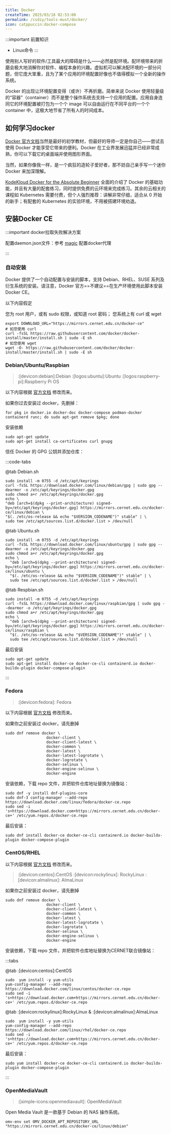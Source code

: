 ```yaml
---
title: Docker
createTime: 2025/03/18 02:53:00
permalink: /csdiy/tools-must/docker/
icon: catppuccin:docker-compose
---
```


:::important 前置知识
- Linux命令
:::

使用别人写好的软件/工具最大的障碍是什么——必然是配环境。配环境带来的折磨会极大地消解你对软件、编程本身的兴趣。虚拟机可以解决配环境的一部分问题，但它庞大笨重，且为了某个应用的环境配置好像也不值得模拟一个全新的操作系统。

Docker 的出现让环境配置变得（或许）不再折磨。简单来说 Docker 使用轻量级的“容器”（container）而不是整个操作系统去支持一个应用的配置。应用自身连同它的环境配置被打包为一个个 image 可以自由运行在不同平台的一个个 container 中，这极大地节省了所有人的时间成本。

## 如何学习docker

[Docker 官方文档](https://docs.docker.com/)当然是最好的初学教材，但最好的导师一定是你自己——尝试去使用 Docker 才能享受它带来的便利。Docker 在工业界发展迅猛并已经非常成熟，你可以下载它的桌面端并使用图形界面。

当然，如果你像我一样，是一个疯狂的造轮子爱好者，那不妨自己亲手写一个迷你 Docker 来加深理解。

[KodeKloud Docker for the Absolute Beginner](https://kodekloud.com/courses/docker-for-the-absolute-beginner/) 全面的介绍了 Docker 的基础功能，并且有大量的配套练习，同时提供免费的云环境来完成练习。其余的云相关的课程如 Kubernetes 需要付费，但个人强烈推荐：讲解非常仔细，适合从 0 开始的新手；有配套的 Kubernetes 的实验环境，不用被搭建环境劝退。


## 安装Docker CE

:::important docker拉取失败解决方案

配置daemon.json文件：参考 [magic](/csdiy/tools-must/magic/docker-speed/) 配置docker代理

:::

### 自动安装

Docker 提供了一个自动配置与安装的脚本，支持 Debian、RHEL、SUSE 系列及衍生系统的安装。请注意，Docker 官方==不建议==在生产环境使用此脚本安装 Docker CE。

以下内容假定

您为 root 用户，或有 sudo 权限，或知道 root 密码；
您系统上有 curl 或 wget

```shell
export DOWNLOAD_URL="https://mirrors.cernet.edu.cn/docker-ce"
# 如您使用 curl
curl -fsSL https://raw.githubusercontent.com/docker/docker-install/master/install.sh | sudo -E sh
# 如您使用 wget
wget -O- https://raw.githubusercontent.com/docker/docker-install/master/install.sh | sudo -E sh
```
### Debian/Ubuntu/Raspbian

> :[devicon:debian]:Debian :[logos:ubuntu]:Ubuntu :[logos:raspberry-pi]:Raspberry Pi OS

以下内容根据 [官方文档](https://docs.docker.com/engine/install/debian/) 修改而来。

如果你过去安装过 docker，先删掉：

```shell
for pkg in docker.io docker-doc docker-compose podman-docker containerd runc; do sudo apt-get remove $pkg; done
```

安装依赖
```shell
sudo apt-get update
sudo apt-get install ca-certificates curl gnupg
```

信任 Docker 的 GPG 公钥并添加仓库：

:::code-tabs

@tab Debian.sh

```shell
sudo install -m 0755 -d /etc/apt/keyrings
curl -fsSL https://download.docker.com/linux/debian/gpg | sudo gpg --dearmor -o /etc/apt/keyrings/docker.gpg
sudo chmod a+r /etc/apt/keyrings/docker.gpg
echo \
"deb [arch=$(dpkg --print-architecture) signed-by=/etc/apt/keyrings/docker.gpg] https://mirrors.cernet.edu.cn/docker-ce/linux/debian \
"$(. /etc/os-release && echo "$VERSION_CODENAME")" stable" | \
sudo tee /etc/apt/sources.list.d/docker.list > /dev/null
```

@tab Ubuntu.sh

```shell
sudo install -m 0755 -d /etc/apt/keyrings
curl -fsSL https://download.docker.com/linux/ubuntu/gpg | sudo gpg --dearmor -o /etc/apt/keyrings/docker.gpg
sudo chmod a+r /etc/apt/keyrings/docker.gpg
echo \
  "deb [arch=$(dpkg --print-architecture) signed-by=/etc/apt/keyrings/docker.gpg] https://mirrors.cernet.edu.cn/docker-ce/linux/ubuntu \
  "$(. /etc/os-release && echo "$VERSION_CODENAME")" stable" | \
  sudo tee /etc/apt/sources.list.d/docker.list > /dev/null
```

@tab Respbian.sh

```shell
sudo install -m 0755 -d /etc/apt/keyrings
curl -fsSL https://download.docker.com/linux/raspbian/gpg | sudo gpg --dearmor -o /etc/apt/keyrings/docker.gpg
sudo chmod a+r /etc/apt/keyrings/docker.gpg
echo \
  "deb [arch=$(dpkg --print-architecture) signed-by=/etc/apt/keyrings/docker.gpg] https://mirrors.cernet.edu.cn/docker-ce/linux/raspbian \
  "$(. /etc/os-release && echo "$VERSION_CODENAME")" stable" | \
  sudo tee /etc/apt/sources.list.d/docker.list > /dev/null
```

最后安装

```shell
sudo apt-get update
sudo apt-get install docker-ce docker-ce-cli containerd.io docker-buildx-plugin docker-compose-plugin
```

:::

### Fedora

> :[devicon:fedora]: Fedora

以下内容根据 [官方文档](https://docs.docker.com/engine/install/fedora/) 修改而来。

如果你之前安装过 docker，请先删掉

```shell
sudo dnf remove docker \
                  docker-client \
                  docker-client-latest \
                  docker-common \
                  docker-latest \
                  docker-latest-logrotate \
                  docker-logrotate \
                  docker-selinux \
                  docker-engine-selinux \
                  docker-engine
```

安装依赖，下载 repo 文件，并把软件仓库地址替换为镜像站：


```shell
sudo dnf -y install dnf-plugins-core
sudo dnf-3 config-manager --add-repo https://download.docker.com/linux/fedora/docker-ce.repo
sudo sed -i 's+https://download.docker.com+https://mirrors.cernet.edu.cn/docker-ce+' /etc/yum.repos.d/docker-ce.repo
```

最后安装：

```shell
sudo dnf install docker-ce docker-ce-cli containerd.io docker-buildx-plugin docker-compose-plugin
```

### CentOS/RHEL

以下内容根据 [官方文档](https://docs.docker.com/engine/install/centos/) 修改而来。

> :[devicon:centos]:CentOS :[devicon:rockylinux]: RockyLinux :[devicon:almalinux]: AlmaLinux

如果你之前安装过 docker，请先删掉

```shell
sudo dnf remove docker \
                  docker-client \
                  docker-client-latest \
                  docker-common \
                  docker-latest \
                  docker-latest-logrotate \
                  docker-logrotate \
                  docker-selinux \
                  docker-engine-selinux \
                  docker-engine
```

安装依赖，下载 repo 文件，并把软件仓库地址替换为CERNET联合镜像站：

:::tabs

@tab :[devicon:centos]:CentOS

```shell
sudo  yum install -y yum-utils
yum-config-manager --add-repo https://download.docker.com/linux/centos/docker-ce.repo
sudo sed -i 's+https://download.docker.com+https://mirrors.cernet.edu.cn/docker-ce+' /etc/yum.repos.d/docker-ce.repo
```

@tab :[devicon:rockylinux]:RockyLinux & :[devicon:almalinux]:AlmaLinux

```shell
sudo  yum install -y yum-utils
yum-config-manager --add-repo https://download.docker.com/linux/rhel/docker-ce.repo
sudo sed -i 's+https://download.docker.com+https://mirrors.cernet.edu.cn/docker-ce+' /etc/yum.repos.d/docker-ce.repo
```

最后安装：

```shell
sudo yum install docker-ce docker-ce-cli containerd.io docker-buildx-plugin docker-compose-plugin
```

:::

### OpenMediaVault

> :[simple-icons:openmediavault]: OpenMediaVault

Open Media Vault 是一款基于 Debian 的 NAS 操作系统。

```shell
omv-env set OMV_DOCKER_APT_REPOSITORY_URL "https://mirrors.cernet.edu.cn/docker-ce/linux/debian"
```